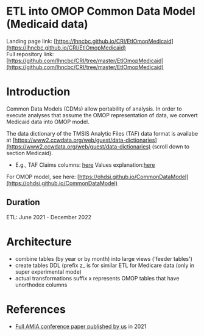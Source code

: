 # ETL into OMOP Common Data Model (Medicaid data)

Landing page link: [https://lhncbc.github.io/CRI/EtlOmopMedicaid](https://lhncbc.github.io/CRI/EtlOmopMedicaid)  
Full repository link: [https://github.com/lhncbc/CRI/tree/master/EtlOmopMedicaid](https://github.com/lhncbc/CRI/tree/master/EtlOmopMedicaid)  

# Introduction
Common Data Models (CDMs) allow portability of analysis. In order to execute analyses that assume the OMOP representation of data, we convert Medicaid data into OMOP model.

The data dictionary of the TMSIS Analytic Files (TAF) data format is availabe at [https://www2.ccwdata.org/web/guest/data-dictionaries](https://www2.ccwdata.org/web/guest/data-dictionaries) (scroll down to section Medicaid).  
 - E.g., TAF Claims columns: [here](https://www2.ccwdata.org/documents/10280/19022436/record-layout-taf-claims.xlsx)  Values explanation:[here](https://www2.ccwdata.org/documents/10280/19022436/codebook-taf-claims.pdf)

For OMOP model, see here: [https://ohdsi.github.io/CommonDataModel](https://ohdsi.github.io/CommonDataModel)

## Duration
ETL: June 2021 - December 2022

# Architecture
- combine tables (by year or by month) into large views  ('feeder tables')
- create tables DDL (prefix z_ is for similar ETL for Medicare data (only in super experimental mode)
- actual transformations  suffix x represents OMOP tables that have unorthodox columns

# References
* [Full AMIA conference paper published by us](https://www.researchgate.net/publication/346632577_Data_Characterization_of_Medicaid_Legacy_and_New_Data_Formats_in_the_CMS_Virtual_Research_Data_Center) in 2021
